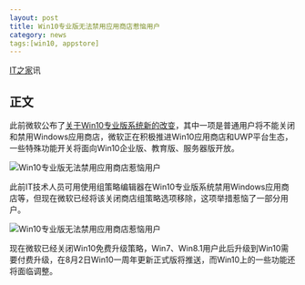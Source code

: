 ```yaml
---
layout: post
title: Win10专业版无法禁用应用商店惹恼用户
category: news
tags:[win10, appstore]
---
```


[IT之家](http://www.ithome.com)讯

## 正文
此前微软公布了[关于Win10专业版系统新的改变](http://www.ithome.com/html/win10/245114.htm)，其中一项是普通用户将不能关闭和禁用Windows应用商店，微软正在积极推进Win10应用商店和UWP平台生态，一些特殊功能开关将面向Win10企业版、教育版、服务器版开放。    
    
![Win10专业版无法禁用应用商店惹恼用户](http://img.ithome.com/newsuploadfiles/2016/7/20160731_080952_289.jpg)    
    
此前IT技术人员可用使用组策略编辑器在Win10专业版系统禁用Windows应用商店等，但现在微软已经将该关闭商店组策略选项移除，这项举措惹恼了一部分用户。    
    
![Win10专业版无法禁用应用商店惹恼用户](http://img.ithome.com/newsuploadfiles/2016/7/20160731_080957_732.jpg)    
    
现在微软已经关闭Win10免费升级策略，Win7、Win8.1用户此后升级到Win10需要付费升级，在8月2日Win10一周年更新正式版将推送，而Win10上的一些功能还将面临调整。
